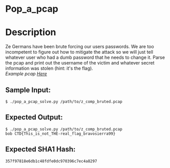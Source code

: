 # Pop_a_pcap

# Description

<p>Ze Germans have been brute forcing our users passwords. We are too incompetent to figure out how to mitigate the attack so we will just tell whatever user who had a dumb password that he needs to change it. Parse the pcap and print out the username of the victim and whatever secret information was stolen (hint: it's the flag).<br/>
<em>Example pcap <a href="/static/downloads/z_comp_bruted.pcap">Here</a></em>
</p>

## Sample Input:

```
$ ./pop_a_pcap_solve.py /path/to/z_comp_bruted.pcap
```
## Expected Output:

```
$ ./pop_a_pcap_solve.py /path/to/z_comp_bruted.pcap
bob CTD{This_is_not_THE-real_flag_bravosierra99}
```
## Expected SHA1 Hash:

```
357f97818e6db1c48fdfe0dc970396c7ec4a8297
```
